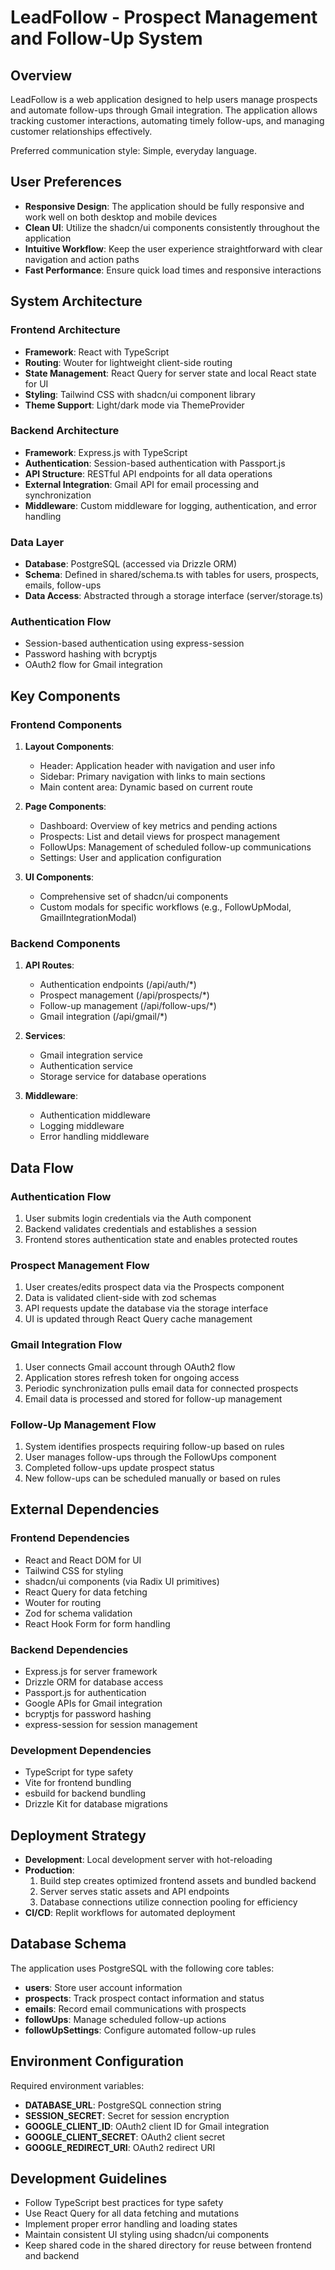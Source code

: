# LeadFollow - Prospect Management and Follow-Up System

## Overview
LeadFollow is a web application designed to help users manage prospects and automate follow-ups through Gmail integration. The application allows tracking customer interactions, automating timely follow-ups, and managing customer relationships effectively.

Preferred communication style: Simple, everyday language.

## User Preferences
- **Responsive Design**: The application should be fully responsive and work well on both desktop and mobile devices
- **Clean UI**: Utilize the shadcn/ui components consistently throughout the application
- **Intuitive Workflow**: Keep the user experience straightforward with clear navigation and action paths
- **Fast Performance**: Ensure quick load times and responsive interactions

## System Architecture

### Frontend Architecture
- **Framework**: React with TypeScript
- **Routing**: Wouter for lightweight client-side routing
- **State Management**: React Query for server state and local React state for UI
- **Styling**: Tailwind CSS with shadcn/ui component library
- **Theme Support**: Light/dark mode via ThemeProvider

### Backend Architecture
- **Framework**: Express.js with TypeScript
- **Authentication**: Session-based authentication with Passport.js
- **API Structure**: RESTful API endpoints for all data operations
- **External Integration**: Gmail API for email processing and synchronization
- **Middleware**: Custom middleware for logging, authentication, and error handling

### Data Layer
- **Database**: PostgreSQL (accessed via Drizzle ORM)
- **Schema**: Defined in shared/schema.ts with tables for users, prospects, emails, follow-ups
- **Data Access**: Abstracted through a storage interface (server/storage.ts)

### Authentication Flow
- Session-based authentication using express-session
- Password hashing with bcryptjs
- OAuth2 flow for Gmail integration

## Key Components

### Frontend Components
1. **Layout Components**:
   - Header: Application header with navigation and user info
   - Sidebar: Primary navigation with links to main sections
   - Main content area: Dynamic based on current route

2. **Page Components**:
   - Dashboard: Overview of key metrics and pending actions
   - Prospects: List and detail views for prospect management
   - FollowUps: Management of scheduled follow-up communications
   - Settings: User and application configuration

3. **UI Components**:
   - Comprehensive set of shadcn/ui components
   - Custom modals for specific workflows (e.g., FollowUpModal, GmailIntegrationModal)

### Backend Components
1. **API Routes**:
   - Authentication endpoints (/api/auth/*)
   - Prospect management (/api/prospects/*)
   - Follow-up management (/api/follow-ups/*)
   - Gmail integration (/api/gmail/*)

2. **Services**:
   - Gmail integration service
   - Authentication service
   - Storage service for database operations

3. **Middleware**:
   - Authentication middleware
   - Logging middleware
   - Error handling middleware

## Data Flow

### Authentication Flow
1. User submits login credentials via the Auth component
2. Backend validates credentials and establishes a session
3. Frontend stores authentication state and enables protected routes

### Prospect Management Flow
1. User creates/edits prospect data via the Prospects component
2. Data is validated client-side with zod schemas
3. API requests update the database via the storage interface
4. UI is updated through React Query cache management

### Gmail Integration Flow
1. User connects Gmail account through OAuth2 flow
2. Application stores refresh token for ongoing access
3. Periodic synchronization pulls email data for connected prospects
4. Email data is processed and stored for follow-up management

### Follow-Up Management Flow
1. System identifies prospects requiring follow-up based on rules
2. User manages follow-ups through the FollowUps component
3. Completed follow-ups update prospect status
4. New follow-ups can be scheduled manually or based on rules

## External Dependencies

### Frontend Dependencies
- React and React DOM for UI
- Tailwind CSS for styling
- shadcn/ui components (via Radix UI primitives)
- React Query for data fetching
- Wouter for routing
- Zod for schema validation
- React Hook Form for form handling

### Backend Dependencies
- Express.js for server framework
- Drizzle ORM for database access
- Passport.js for authentication
- Google APIs for Gmail integration
- bcryptjs for password hashing
- express-session for session management

### Development Dependencies
- TypeScript for type safety
- Vite for frontend bundling
- esbuild for backend bundling
- Drizzle Kit for database migrations

## Deployment Strategy
- **Development**: Local development server with hot-reloading
- **Production**: 
  1. Build step creates optimized frontend assets and bundled backend
  2. Server serves static assets and API endpoints
  3. Database connections utilize connection pooling for efficiency
- **CI/CD**: Replit workflows for automated deployment

## Database Schema
The application uses PostgreSQL with the following core tables:
- **users**: Store user account information
- **prospects**: Track prospect contact information and status
- **emails**: Record email communications with prospects
- **followUps**: Manage scheduled follow-up actions
- **followUpSettings**: Configure automated follow-up rules

## Environment Configuration
Required environment variables:
- **DATABASE_URL**: PostgreSQL connection string
- **SESSION_SECRET**: Secret for session encryption
- **GOOGLE_CLIENT_ID**: OAuth2 client ID for Gmail integration
- **GOOGLE_CLIENT_SECRET**: OAuth2 client secret
- **GOOGLE_REDIRECT_URI**: OAuth2 redirect URI

## Development Guidelines
- Follow TypeScript best practices for type safety
- Use React Query for all data fetching and mutations
- Implement proper error handling and loading states
- Maintain consistent UI styling using shadcn/ui components
- Keep shared code in the shared directory for reuse between frontend and backend